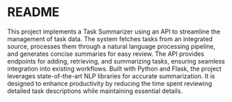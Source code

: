 # README

This project implements a Task Summarizer using an API to streamline the management of task data. The system fetches tasks from an integrated source, processes them through a natural language processing pipeline, and generates concise summaries for easy review. The API provides endpoints for adding, retrieving, and summarizing tasks, ensuring seamless integration into existing workflows. Built with Python and Flask, the project leverages state-of-the-art NLP libraries for accurate summarization. It is designed to enhance productivity by reducing the time spent reviewing detailed task descriptions while maintaining essential details.
